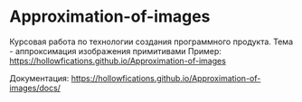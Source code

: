# Approximation-of-images
Курсовая работа по технологии создания программного продукта. Тема - аппроксимация изображения примитивами
Пример: https://hollowfications.github.io/Approximation-of-images

Документация: https://hollowfications.github.io/Approximation-of-images/docs/
